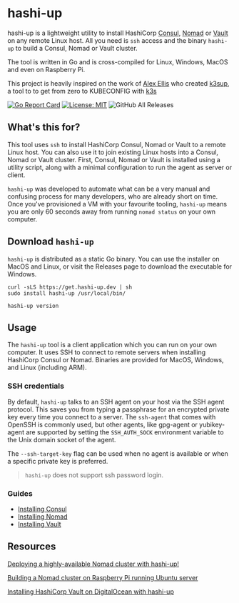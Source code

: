 # hashi-up

hashi-up is a lightweight utility to install HashiCorp [Consul](https://www.consul.io/), [Nomad](https://www.nomadproject.io) or [Vault](https://www.vaultproject.io/) on any remote Linux host. All you need is `ssh` access and the binary `hashi-up` to build a Consul, Nomad or Vault cluster.

The tool is written in Go and is cross-compiled for Linux, Windows, MacOS and even on Raspberry Pi.

This project is heavily inspired on the work of [Alex Ellis](https://www.alexellis.io/) who created [k3sup](https://k3sup.dev/), a tool to to get from zero to KUBECONFIG with [k3s](https://k3s.io/)

[![Go Report Card](https://goreportcard.com/badge/github.com/jsiebens/hashi-up)](https://goreportcard.com/report/github.com/jsiebens/hashi-up)
[![License: MIT](https://img.shields.io/badge/License-MIT-yellow.svg)](https://opensource.org/licenses/MIT)
![GitHub All Releases](https://img.shields.io/github/downloads/jsiebens/hashi-up/total)

## What's this for?

This tool uses `ssh` to install HashiCorp Consul, Nomad or Vault to a remote Linux host. You can also use it to join existing Linux hosts into a Consul, Nomad or Vault cluster. First, Consul, Nomad or Vault is installed using a utility script, along with a minimal configuration to run the agent as server or client.

`hashi-up` was developed to automate what can be a very manual and confusing process for many developers, who are already short on time. Once you've provisioned a VM with your favourite tooling, `hashi-up` means you are only 60 seconds away from running `nomad status` on your own computer.

## Download `hashi-up`

`hashi-up` is distributed as a static Go binary. 
You can use the installer on MacOS and Linux, or visit the Releases page to download the executable for Windows.

``` shell
curl -sLS https://get.hashi-up.dev | sh
sudo install hashi-up /usr/local/bin/

hashi-up version
```

## Usage

The `hashi-up` tool is a client application which you can run on your own computer. It uses SSH to connect to remote servers when installing HashiCorp Consul or Nomad. Binaries are provided for MacOS, Windows, and Linux (including ARM).

### SSH credentials

By default, `hashi-up` talks to an SSH agent on your host via the SSH agent protocol. This saves you from typing a passphrase for an encrypted private key every time you connect to a server.
The `ssh-agent` that comes with OpenSSH is commonly used, but other agents, like gpg-agent or yubikey-agent are supported by setting the `SSH_AUTH_SOCK` environment variable to the Unix domain socket of the agent.

The `--ssh-target-key` flag can be used when no agent is available or when a specific private key is preferred.

> `hashi-up` does not support ssh password login.


### Guides

- [Installing Consul](docs/consul.md)
- [Installing Nomad](docs/nomad.md)
- [Installing Vault](docs/vault.md)

## Resources

[Deploying a highly-available Nomad cluster with hashi-up!](https://johansiebens.dev/posts/2020/07/deploying-a-highly-available-nomad-cluster-with-hashi-up/)

[Building a Nomad cluster on Raspberry Pi running Ubuntu server](https://johansiebens.dev/posts/2020/08/building-a-nomad-cluster-on-raspberry-pi-running-ubuntu-server/)

[Installing HashiCorp Vault on DigitalOcean with hashi-up](https://johansiebens.dev/posts/2020/12/installing-hashicorp-vault-on-digitalocean-with-hashi-up/)
